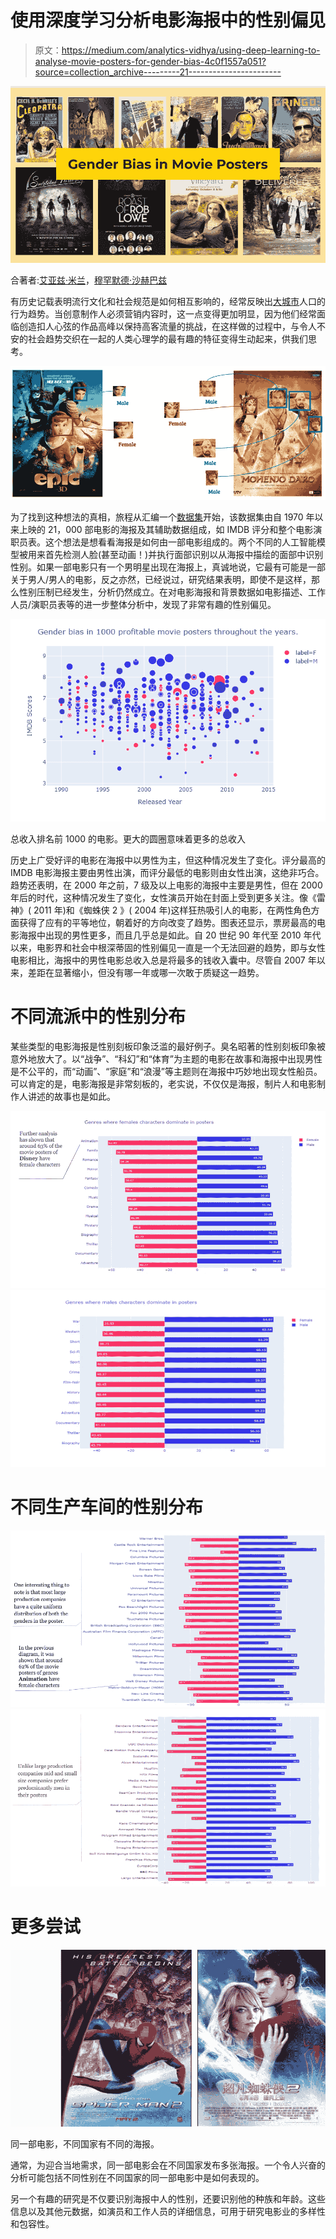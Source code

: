# 使用深度学习分析电影海报中的性别偏见

> 原文：<https://medium.com/analytics-vidhya/using-deep-learning-to-analyse-movie-posters-for-gender-bias-4c0f1557a051?source=collection_archive---------21----------------------->

![](img/2cc341a71278f732da4db5e0f19bb115.png)

合著者:[艾亚兹·米兰](https://medium.com/u/363d9d7d7a5f?source=post_page-----4c0f1557a051--------------------------------)，[穆罕默德·沙赫巴兹](https://medium.com/u/7714bf977426?source=post_page-----4c0f1557a051--------------------------------)

有历史记载表明流行文化和社会规范是如何相互影响的，经常反映出[大城市](https://www.researchgate.net/publication/304167054_Social_Change_Through_Popular_Culture)人口的行为趋势。当创意制作人必须营销内容时，这一点变得更加明显，因为他们经常面临创造扣人心弦的作品高峰以保持高客流量的挑战，在这样做的过程中，与令人不安的社会趋势交织在一起的人类心理学的最有趣的特征变得生动起来，供我们思考。

![](img/663b0358831bf6fe3eac8e16fe81d1fd.png)

为了找到这种想法的真相，旅程从汇编一个[数据集](https://www.kaggle.com/neha1703/movie-genre-from-its-poster)开始，该数据集由自 1970 年以来上映的 21，000 部电影的海报及其辅助数据组成，如 IMDB 评分和整个电影演职员表。这个想法是想看看海报是如何由一部电影组成的。两个不同的人工智能模型被用来首先检测人脸(甚至动画！)并执行面部识别以从海报中描绘的面部中识别性别。如果一部电影只有一个男明星出现在海报上，真诚地说，它最有可能是一部关于男人/男人的电影，反之亦然，已经说过，研究结果表明，即使不是这样，那么性别压制已经发生，分析仍然成立。在对电影海报和背景数据如电影描述、工作人员/演职员表等的进一步整体分析中，发现了非常有趣的性别偏见。

![](img/286345785a5cbe8b7c7a708a5f11a352.png)

总收入排名前 1000 的电影。更大的圆圈意味着更多的总收入

历史上广受好评的电影在海报中以男性为主，但这种情况发生了变化。评分最高的 IMDB 电影海报主要由男性出演，而评分最低的电影则由女性出演，这绝非巧合。趋势还表明，在 2000 年之前，7 级及以上电影的海报中主要是男性，但在 2000 年后的时代，这种情况发生了变化，女性演员开始在封面上受到更多关注。像《雷神》( 2011 年)和《蜘蛛侠 2 》( 2004 年)这样狂热吸引人的电影，在两性角色方面获得了应有的平等地位，朝着好的方向改变了趋势。图表还显示，票房最高的电影海报中出现的男性更多，而且几乎总是如此。自 20 世纪 90 年代至 2010 年代以来，电影界和社会中根深蒂固的性别偏见一直是一个无法回避的趋势，即与女性电影相比，海报中的男性电影总收入总是将最多的钱收入囊中。尽管自 2007 年以来，差距在显著缩小，但没有哪一年或哪一次敢于质疑这一趋势。

# **不同流派中的性别分布**

某些类型的电影海报是性别刻板印象泛滥的最好例子。臭名昭著的性别刻板印象被意外地放大了。以“战争”、“科幻”和“体育”为主题的电影在故事和海报中出现男性是不公平的，而“动画”、“家庭”和“浪漫”等主题则在海报中巧妙地出现女性船员。可以肯定的是，电影海报是非常刻板的，老实说，不仅仅是海报，制片人和电影制作人讲述的故事也是如此。

![](img/1be724eeb365b44b9408bac2ca722dfe.png)![](img/a51c9cf7622f536588d5e4d85cb3750a.png)

# **不同生产车间的性别分布**

![](img/b73932b6e5361404aa06244a6d7633c3.png)![](img/60c91cab0a9f2554a43cbc77be7eee07.png)

# **更多尝试**

![](img/990f261653dce99961d3f6e81601fb34.png)

同一部电影，不同国家有不同的海报。

通常，为迎合当地需求，同一部电影会在不同国家发布多张海报。一个令人兴奋的分析可能包括不同性别在不同国家的同一部电影中是如何表现的。

另一个有趣的研究是不仅要识别海报中人的性别，还要识别他的种族和年龄。这些信息以及其他元数据，如演员和工作人员的详细信息，可用于研究电影业的多样性和包容性。